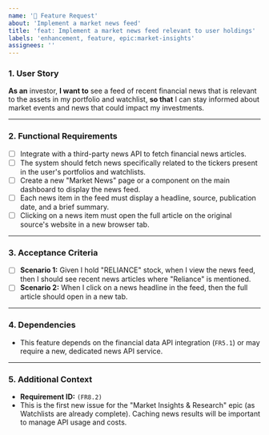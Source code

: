 ```yaml
---
name: '🚀 Feature Request'
about: 'Implement a market news feed'
title: 'feat: Implement a market news feed relevant to user holdings'
labels: 'enhancement, feature, epic:market-insights'
assignees: ''
---
```


### 1. User Story

**As an** investor,
**I want to** see a feed of recent financial news that is relevant to the assets in my portfolio and watchlist,
**so that** I can stay informed about market events and news that could impact my investments.

---

### 2. Functional Requirements

*   [ ] Integrate with a third-party news API to fetch financial news articles.
*   [ ] The system should fetch news specifically related to the tickers present in the user's portfolios and watchlists.
*   [ ] Create a new "Market News" page or a component on the main dashboard to display the news feed.
*   [ ] Each news item in the feed must display a headline, source, publication date, and a brief summary.
*   [ ] Clicking on a news item must open the full article on the original source's website in a new browser tab.

---

### 3. Acceptance Criteria

*   [ ] **Scenario 1:** Given I hold "RELIANCE" stock, when I view the news feed, then I should see recent news articles where "Reliance" is mentioned.
*   [ ] **Scenario 2:** When I click on a news headline in the feed, then the full article should open in a new tab.

---

### 4. Dependencies

*   This feature depends on the financial data API integration (`FR5.1`) or may require a new, dedicated news API service.

---

### 5. Additional Context

*   **Requirement ID:** `(FR8.2)`
*   This is the first new issue for the "Market Insights & Research" epic (as Watchlists are already complete). Caching news results will be important to manage API usage and costs.

